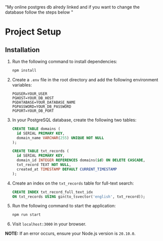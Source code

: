 ﻿"My online postgres db alredy linked and if you want to change the database follow the steps below "
# Project Setup

## Installation

1. Run the following command to install dependencies:

   ```bash
   npm install
   ```

2. Create a `.env` file in the root directory and add the following environment variables:

   ```
   PGUSER=YOUR_USER
   PGHOST=YOUR_DB_HOST
   PGDATABASE=YOUR_DATABASE_NAME
   PGPASSWORD=YOUR_DB_PASSWORD
   PGPORT=YOUR_DB_PORT
   ```

3. In your PostgreSQL database, create the following two tables:

   ```sql
   CREATE TABLE domains (
     id SERIAL PRIMARY KEY,
     domain_name VARCHAR(255) UNIQUE NOT NULL
   );

   CREATE TABLE txt_records (
     id SERIAL PRIMARY KEY,
     domain_id INTEGER REFERENCES domains(id) ON DELETE CASCADE,
     txt_record TEXT NOT NULL,
     created_at TIMESTAMP DEFAULT CURRENT_TIMESTAMP
   );
   ```

4. Create an index on the `txt_records` table for full-text search:

   ```sql
   CREATE INDEX txt_record_full_text_idx 
   ON txt_records USING gin(to_tsvector('english', txt_record));
   ```

5. Run the following command to start the application:

   ```bash
   npm run start
   ```

6. Visit `localhost:3000` in your browser.

**NOTE:** If an error occurs, ensure your Node.js version is `20.10.0`.
